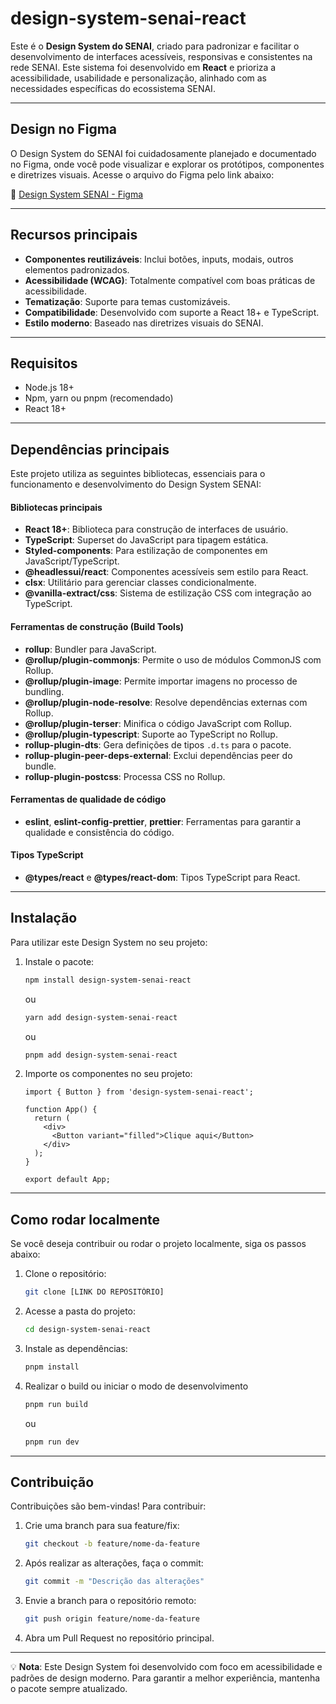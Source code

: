 # design-system-senai-react

Este é o **Design System do SENAI**, criado para padronizar e facilitar o desenvolvimento de interfaces acessíveis, responsivas e consistentes na rede SENAI. Este sistema foi desenvolvido em **React** e prioriza a acessibilidade, usabilidade e personalização, alinhado com as necessidades específicas do ecossistema SENAI.

---

## **Design no Figma**

O Design System do SENAI foi cuidadosamente planejado e documentado no Figma, onde você pode visualizar e explorar os protótipos, componentes e diretrizes visuais. Acesse o arquivo do Figma pelo link abaixo:

🔗 [Design System SENAI - Figma](https://www.figma.com/design/IggEFikdXEoJKTi9UxnsTI/Design-System?m=auto&t=rAr6GFNQGKZlUZnU-6)

---

## **Recursos principais**

- **Componentes reutilizáveis**: Inclui botões, inputs, modais, outros elementos padronizados.
- **Acessibilidade (WCAG)**: Totalmente compatível com boas práticas de acessibilidade.
- **Tematização**: Suporte para temas customizáveis.
- **Compatibilidade**: Desenvolvido com suporte a React 18+ e TypeScript.
- **Estilo moderno**: Baseado nas diretrizes visuais do SENAI.

---

## **Requisitos**

- Node.js 18+
- Npm, yarn ou pnpm (recomendado)
- React 18+

---

## **Dependências principais**

Este projeto utiliza as seguintes bibliotecas, essenciais para o funcionamento e desenvolvimento do Design System SENAI:

#### **Bibliotecas principais**

- **React 18+**: Biblioteca para construção de interfaces de usuário.
- **TypeScript**: Superset do JavaScript para tipagem estática.
- **Styled-components**: Para estilização de componentes em JavaScript/TypeScript.
- **@headlessui/react**: Componentes acessíveis sem estilo para React.
- **clsx**: Utilitário para gerenciar classes condicionalmente.
- **@vanilla-extract/css**: Sistema de estilização CSS com integração ao TypeScript.

#### **Ferramentas de construção (Build Tools)**

- **rollup**: Bundler para JavaScript.
- **@rollup/plugin-commonjs**: Permite o uso de módulos CommonJS com Rollup.
- **@rollup/plugin-image**: Permite importar imagens no processo de bundling.
- **@rollup/plugin-node-resolve**: Resolve dependências externas com Rollup.
- **@rollup/plugin-terser**: Minifica o código JavaScript com Rollup.
- **@rollup/plugin-typescript**: Suporte ao TypeScript no Rollup.
- **rollup-plugin-dts**: Gera definições de tipos `.d.ts` para o pacote.
- **rollup-plugin-peer-deps-external**: Exclui dependências peer do bundle.
- **rollup-plugin-postcss**: Processa CSS no Rollup.

#### **Ferramentas de qualidade de código**

- **eslint**, **eslint-config-prettier**, **prettier**: Ferramentas para garantir a qualidade e consistência do código.

#### **Tipos TypeScript**

- **@types/react** e **@types/react-dom**: Tipos TypeScript para React.

---

## **Instalação**

Para utilizar este Design System no seu projeto:

1. Instale o pacote:

   ```bash
   npm install design-system-senai-react
   ```

   ou

   ```bash
   yarn add design-system-senai-react
   ```

   ou

   ```bash
   pnpm add design-system-senai-react
   ```

2. Importe os componentes no seu projeto:

   ```tsx
   import { Button } from 'design-system-senai-react';

   function App() {
     return (
       <div>
         <Button variant="filled">Clique aqui</Button>
       </div>
     );
   }

   export default App;
   ```

---

## **Como rodar localmente**

Se você deseja contribuir ou rodar o projeto localmente, siga os passos abaixo:

1. Clone o repositório:

   ```bash
   git clone [LINK DO REPOSITÓRIO]
   ```

2. Acesse a pasta do projeto:

   ```bash
   cd design-system-senai-react
   ```

3. Instale as dependências:

   ```bash
   pnpm install
   ```

4. Realizar o build ou iniciar o modo de desenvolvimento

   ```bash
   pnpm run build
   ```

   ou

   ```bash
   pnpm run dev
   ```

---

## **Contribuição**

Contribuições são bem-vindas! Para contribuir:

1. Crie uma branch para sua feature/fix:

   ```bash
   git checkout -b feature/nome-da-feature
   ```

2. Após realizar as alterações, faça o commit:

   ```bash
   git commit -m "Descrição das alterações"
   ```

3. Envie a branch para o repositório remoto:

   ```bash
   git push origin feature/nome-da-feature
   ```

4. Abra um Pull Request no repositório principal.

---

💡 **Nota**: Este Design System foi desenvolvido com foco em acessibilidade e padrões de design moderno. Para garantir a melhor experiência, mantenha o pacote sempre atualizado.
